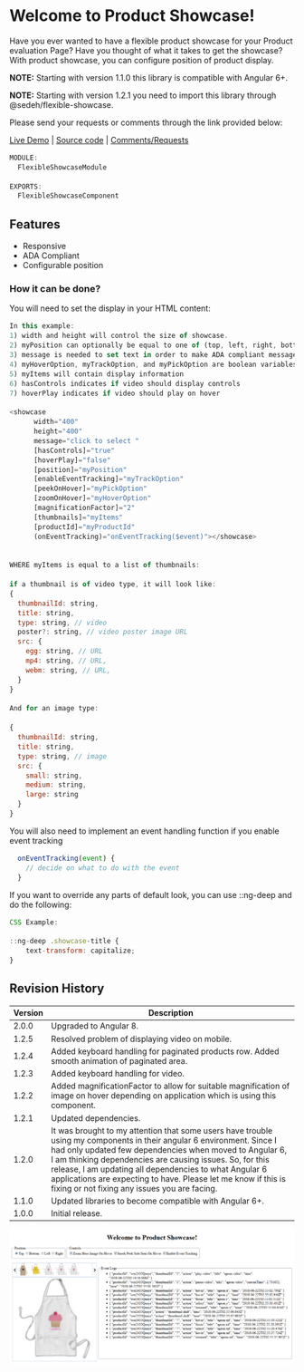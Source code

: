 
# Welcome to Product Showcase!

Have you ever wanted to have a flexible product showcase for your Product evaluation Page? Have you thought of what it takes to get the showcase? With product showcase, you can configure position of product display.

**NOTE:** Starting with version 1.1.0 this library is compatible with Angular 6+.

**NOTE:** Starting with version 1.2.1 you need to import this library through @sedeh/flexible-showcase.

Please send your requests or comments through the link provided below:

[Live Demo](https://flexible-showcase.stackblitz.io)  | [Source code](https://github.com/msalehisedeh/flexible-showcase/tree/master/src/app) | [Comments/Requests](https://github.com/msalehisedeh/flexible-showcase/issues)


```javascript
MODULE:
  FlexibleShowcaseModule

EXPORTS:
  FlexibleShowcaseComponent
```

## Features
* Responsive
* ADA Compliant
* Configurable position

### How it can be done?

You will need to set the display in your HTML content:
```javascript
In this example:
1) width and height will control the size of showcase.
2) myPosition can optionally be equal to one of (top, left, right, bottom) options.
3) message is needed to set text in order to make ADA compliant message on each tab.
4) myHoverOption, myTrackOption, and myPickOption are boolean variables.
5) myItems will contain display information
6) hasControls indicates if video should display controls
7) hoverPlay indicates if video should play on hover

<showcase 
      width="400" 
      height="400"
      message="click to select "
      [hasControls]="true"
      [hoverPlay]="false"
      [position]="myPosition" 
      [enableEventTracking]="myTrackOption"
      [peekOnHover]="myPickOption"
      [zoomOnHover]="myHoverOption"
      [magnificationFactor]="2"
      [thumbnails]="myItems"
      [productId]="myProductId"
      (onEventTracking)="onEventTracking($event)"></showcase>


WHERE myItems is equal to a list of thumbnails:

if a thumbnail is of video type, it will look like: 
{
  thumbnailId: string, 
  title: string, 
  type: string, // video
  poster?: string, // video poster image URL
  src: {
    egg: string, // URL
    mp4: string, // URL,
    webm: string, // URL,
  }
}

And for an image type:

{
  thumbnailId: string, 
  title: string, 
  type: string, // image
  src: {
    small: string,
    medium: string, 
    large: string
  }
}

```

You will also need to implement an event handling function if you enable event tracking

```javascript
  onEventTracking(event) {
    // decide on what to do with the event
  }
```

If you want to override any parts of default look, you can use ::ng-deep and do the following:
```javascript
CSS Example:

::ng-deep .showcase-title {
    text-transform: capitalize;
}
```

## Revision History

| Version | Description                                                                                              |
|---------|----------------------------------------------------------------------------------------------------------|
| 2.0.0   | Upgraded to Angular 8.                                                                                   |
| 1.2.5   | Resolved problem of displaying video on mobile.                                                          |
| 1.2.4   | Added keyboard handling for paginated products row. Added smooth animation of paginated area.            |
| 1.2.3   | Added keyboard handling for video.                                                                       |
| 1.2.2   | Added magnificationFactor to allow for suitable magnification of image on hover depending on application which is using this component. |
| 1.2.1   | Updated dependencies.                                                                                    |
| 1.2.0   | It was brought to my attention that some users have trouble using my components in their angular 6 environment. Since I had only updated few dependencies when moved to Angular 6, I am thinking dependencies are causing issues. So, for this release, I am updating all dependencies to what Angular 6 applications are expecting to have. Please let me know if this is fixing or not fixing any issues you are facing. |
| 1.1.0   | Updated libraries to become compatible with Angular 6+.                                                  |
| 1.0.0   | Initial release.                                                                                         |


![alt text](https://raw.githubusercontent.com/msalehisedeh/flexible-showcase/master/sample.png  "What you would see when a flexible showcase is used")

